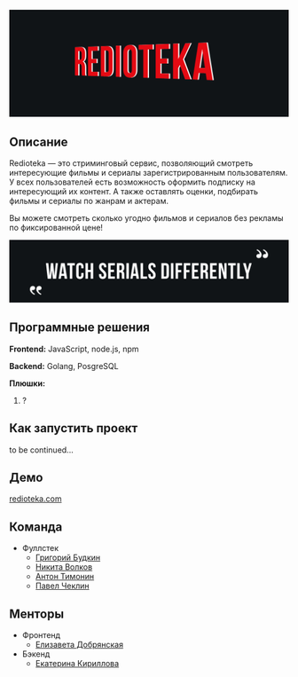 <p align="center">
  <img class = "wordz" src = "img/TitlePicture.png" >
</p>

## Описание

Redioteka — это стриминговый сервис, позволяющий смотреть интересующие фильмы и сериалы зарегистрированным пользователям. У всех пользователей есть возможность оформить подписку на интересующий их контент. А также оставлять оценки, подбирать фильмы и сериалы по жанрам и актерам.

Вы можете смотреть сколько угодно фильмов и сериалов без рекламы по фиксированной цене!

<p align="center">
  <img class = "wordz" src = "img/QuotePicture.png" >
</p>

## Программные решения

**Frontend:** JavaScript, node.js, npm

**Backend:** Golang, PosgreSQL

**Плюшки:** 

<ol> 
  <li>?</li>
</ol>

## Как запустить проект

to be continued...

## Демо

[redioteka.com](https://www.netflix.com/ru/)

## Команда 
- Фуллстек
    - [Григорий Будкин](https://github.com/GregoryBS)
    - [Никита Волков](https://github.com/VolkovNik)
    - [Антон Тимонин](https://github.com/timoninas)
    - [Павел Чеклин](https://github.com/paulnopaul)

## Менторы
- Фронтенд
    - [Елизавета Добрянская](https://github.com/Betchika99)
- Бэкенд
    - [Екатерина Кириллова](https://github.com/K1ola)

